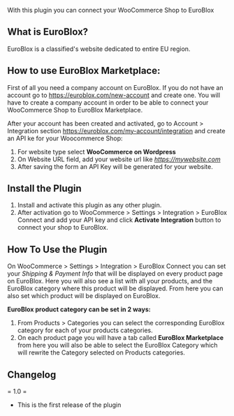 With this plugin you can connect your WooCommerce Shop to EuroBlox

## What is EuroBlox?

EuroBlox is a classified's website dedicated to entire EU region.

## How to use EuroBlox Marketplace:

First of all you need a company account on EuroBlox. If you do not have an account go to https://euroblox.com/new-account and create one. You will have to create a company account in order to be able to connect your WooCommerce Shop to EuroBlox Marketplace.

After your account has been created and activated, go to Account > Integration section https://euroblox.com/my-account/integration and create an API ke for your Woocommerce Shop:

1. For website type select **WooCommerce on Wordpress**
2. On Website URL field, add your website url like *https://mywebsite.com*
3. After saving the form an API Key will be generated for your website.

## Install the Plugin

1. Install and activate this plugin as any other plugin.
2. After activation go to WooCommerce > Settings > Integration > EuroBlox Connect and add your API key and click **Activate Integration** button to connect your shop to EuroBlox.

## How To Use the Plugin
On WooCommerce > Settings > Integration > EuroBlox Connect you can set your *Shipping & Payment Info* that will be displayed on every product page on EuroBlox. Here you will also see a list with all your products, and the EuroBlox category where this product will be displayed. From here you can also set which product will be displayed on EuroBlox.

**EuroBlox product category can be set in 2 ways:**

1. From Products > Categories you can select the corresponding EuroBlox category for each of your products categories.
2. On each product page you will have a tab called **EuroBlox Marketplace**
from here you will also be able to select the EuroBlox Category which will rewrite the Category selected on Products categories.

## Changelog

= 1.0 =
* This is the first release of the plugin

